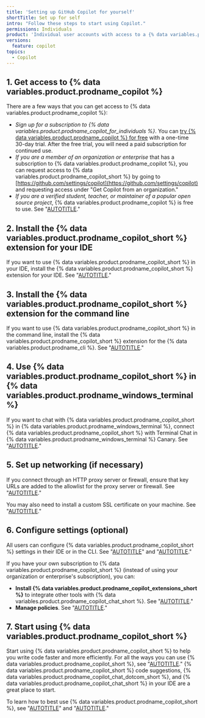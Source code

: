 ```yaml
---
title: 'Setting up GitHub Copilot for yourself'
shortTitle: Set up for self
intro: "Follow these steps to start using Copilot."
permissions: Individuals
product: 'Individual user accounts with access to a {% data variables.product.prodname_copilot_enterprise_short %}, {% data variables.product.prodname_copilot_business_short %}, or {% data variables.product.prodname_copilot_individuals_short %} subscription'
versions:
  feature: copilot
topics:
  - Copilot
---
```


## 1. Get access to {% data variables.product.prodname_copilot %}

There are a few ways that you can get access to {% data variables.product.prodname_copilot %}:

* _Sign up for a subscription to {% data variables.product.prodname_copilot_for_individuals %}_. You can <a href="https://github.com/github-copilot/signup?ref_cta=Copilot+trial&ref_loc=about+github+copilot&ref_page=docs" target="_blank"><span>try {% data variables.product.prodname_copilot %} for free</span></a> with a one-time 30-day trial. After the free trial, you will need a paid subscription for continued use.
* _If you are a member of an organization or enterprise_ that has a subscription to {% data variables.product.prodname_copilot %}, you can request access to {% data variables.product.prodname_copilot_short %} by going to [https://github.com/settings/copilot](https://github.com/settings/copilot) and requesting access under "Get Copilot from an organization."
* _If you are a verified student, teacher, or maintainer of a popular open source project_, {% data variables.product.prodname_copilot %} is free to use. See "[AUTOTITLE](/copilot/managing-copilot/managing-copilot-as-an-individual-subscriber/getting-free-access-to-copilot-as-a-student-teacher-or-maintainer)."

## 2. Install the {% data variables.product.prodname_copilot_short %} extension for your IDE

If you want to use {% data variables.product.prodname_copilot_short %} in your IDE, install the {% data variables.product.prodname_copilot_short %} extension for your IDE. See "[AUTOTITLE](/copilot/managing-copilot/configure-personal-settings/installing-the-github-copilot-extension-in-your-environment)."

## 3. Install the {% data variables.product.prodname_copilot_short %} extension for the command line

If you want to use {% data variables.product.prodname_copilot_short %} in the command line, install the {% data variables.product.prodname_copilot_short %} extension for the {% data variables.product.prodname_cli %}. See "[AUTOTITLE](/copilot/managing-copilot/configure-personal-settings/installing-github-copilot-in-the-cli)."

## 4. Use {% data variables.product.prodname_copilot_short %} in {% data variables.product.prodname_windows_terminal %}

If you want to chat with {% data variables.product.prodname_copilot_short %} in {% data variables.product.prodname_windows_terminal %}, connect {% data variables.product.prodname_copilot_short %} with Terminal Chat in {% data variables.product.prodname_windows_terminal %} Canary. See "[AUTOTITLE](/copilot/quickstart?tool=windowsterminal)."

## 5. Set up networking (if necessary)

If you connect through an HTTP proxy server or firewall, ensure that key URLs are added to the allowlist for the proxy server or firewall. See "[AUTOTITLE](/copilot/managing-copilot/managing-github-copilot-in-your-organization/configuring-your-proxy-server-or-firewall-for-copilot)."

You may also need to install a custom SSL certificate on your machine. See "[AUTOTITLE](/copilot/managing-copilot/configure-personal-settings/configuring-network-settings-for-github-copilot#installing-custom-certificates)."

## 6. Configure settings (optional)

All users can configure {% data variables.product.prodname_copilot_short %} settings in their IDE or in the CLI. See "[AUTOTITLE](/copilot/managing-copilot/configure-personal-settings/configuring-github-copilot-in-your-environment)" and "[AUTOTITLE](/copilot/managing-copilot/configure-personal-settings/configuring-github-copilot-in-the-cli)."

If you have your own subscription to {% data variables.product.prodname_copilot_short %} (instead of using your organization or enterprise's subscription), you can:

* **Install {% data variables.product.prodname_copilot_extensions_short %}** to integrate other tools with {% data variables.product.prodname_copilot_chat_short %}. See "[AUTOTITLE](/copilot/managing-copilot/managing-copilot-as-an-individual-subscriber/installing-github-copilot-extensions-for-your-personal-account)."
* **Manage policies**. See "[AUTOTITLE](/copilot/managing-copilot/managing-copilot-as-an-individual-subscriber/managing-copilot-policies-as-an-individual-subscriber)."

## 7. Start using {% data variables.product.prodname_copilot_short %}

Start using {% data variables.product.prodname_copilot_short %} to help you write code faster and more efficiently. For all the ways you can use {% data variables.product.prodname_copilot_short %}, see "[AUTOTITLE](/copilot/using-github-copilot)." {% data variables.product.prodname_copilot_short %} code suggestions, {% data variables.product.prodname_copilot_chat_dotcom_short %}, and {% data variables.product.prodname_copilot_chat_short %} in your IDE are a great place to start.

To learn how to best use {% data variables.product.prodname_copilot_short %}, see "[AUTOTITLE](/copilot/using-github-copilot/best-practices-for-using-github-copilot)" and "[AUTOTITLE](/copilot/using-github-copilot/prompt-engineering-for-github-copilot)."
